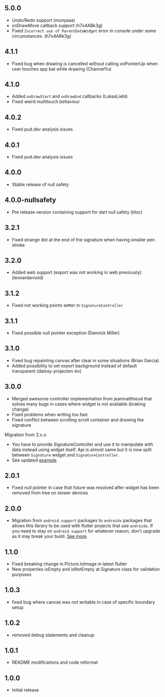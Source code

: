 ## 5.0.0
* Undo/Redo support (munyaaa)
* onDrawMove callback support (h7x4ABk3g)
* Fixed ```Incorrect use of ParentDataWidget``` error in console under some circumstances. (h7x4ABk3g)

## 4.1.1
* Fixed bug when drawing is cancelled without calling onPointerUp when user touches app bat while drawing (ChannelYu)

## 4.1.0
* Added ``onDrawStart`` and ``onDrawEnd`` callbacks (LukasLiebl)
* Fixed weird multitouch behaviour

## 4.0.2
* Fixed pud.dev analysis issues

## 4.0.1
* Fixed pud.dev analysis issues

## 4.0.0
* Stable release of null safety

## 4.0.0-nullsafety
* Pre release version containing support for dart null safety (tiloc)

## 3.2.1
* Fixed strange dot at the end of the signature when having smaller pen stroke 

## 3.2.0
* Added web support (export was not working in web previously) (leonardarnold)
## 3.1.2
* Fixed not working points setter in ```SignatureController```

## 3.1.1
* Fixed possible null pointer exception (Danvick Miller)

## 3.1.0
* Fixed  bug repainting canvas after clear in some situations (Brian Garcia)
* Added possibility to set export background instead of default transparent (dalosy-projecten-bv)

## 3.0.0
* Merged awesome controller implementation from jeanmatthieud that solves many bugs in cases where widget is not available (braking change)
* Fixed problems when writing too fast
* Fixed conflict between scrolling scroll container and drawing the signature

Migration from 2.x.x:
* You have to provide SignatureController and use it to manipulate with data instead using widget itself. Api is almost same but it is now split between ``Signature`` widget and ``SignatureController``.
* See updated [example](example). 

## 2.0.1
* Fixed null pointer in case that future was resolved after widget has been removed from tree on slower devices

## 2.0.0

* Migration from ```android.support``` packages to ```androidx``` packages that allows this library to be used with flutter projects that use ```androidx```. If you need to stay on ```android.support``` for whatever reason, don't upgrade as it may break your build. [See more](https://flutter.io/docs/development/packages-and-plugins/androidx-compatibility).  

## 1.1.0
* Fixed breaking change in Picture.toImage in latest flutter
* New properties isEmpty and isNotEmpty at Signature class for validation purposes

## 1.0.3

* fixed bug where canvas was not writable in case of specific boundary setup

## 1.0.2

* removed debug statements and cleanup

## 1.0.1

* README modifications and code reformat

## 1.0.0

* Initial release